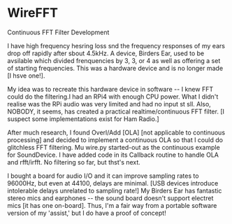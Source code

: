 # WireFFT
Continuous FFT Filter Development

I have high frequency hesring loss snd the frequency responses of my ears 
drop off rapidly after sbout 4.5kHz. A device, Birders Ear, used to be 
avsilable which divided frenquencies by 3, 3, or 4 as well as offering 
a set of starting frequencies. This was a hardware device and is no 
longer made [I hsve one!]. 

My idea was to recreate this hardware device in software -- I knew FFT 
could do the filtering.I had an RPi4 with enough CPU power.  What I didn't realise 
was the RPi audio was very limited and had no input st sll. Also, NOBODY, 
it seems, has created a practical realtime/continuous FFT filter. [I suspect
some implementations exist for Ham Radio.]  

After much research, I found Overl/Add [OLA] [not applicable to continuous 
processing] and decided to implement a continuous OLA so that I could do 
glitchless FFT filtering. Mu wire.py started-out as the continuous example 
for SoundDevice. I have added code in its Callback routine to handle OLA 
and rfft/irfft. No filtering so far, but thst's next. 

I bought a board for audio I/O and it can improve sampling rates to 96000Hz, 
but even at 44100, delays are minimal. [USB devices introduce intolerable 
delays unrelated to sampling rate!] My Birders Ear has fantastic stereo 
mics and earphones -- the sound board doesn't support electret mics [it 
has one on-board]. Thus, I'm a fair way from a portable software version of my 
'assist,' but I do have a proof of concept!
